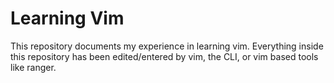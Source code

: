 # Learning Vim
This repository documents my experience in learning vim. Everything inside this repository has been edited/entered by vim, the CLI, or vim based tools like ranger.

